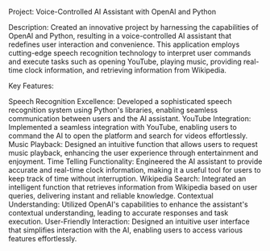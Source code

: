 Project: Voice-Controlled AI Assistant with OpenAI and Python

Description:
Created an innovative project by harnessing the capabilities of OpenAI and Python, resulting in a voice-controlled AI assistant that redefines user interaction and convenience. This application employs cutting-edge speech recognition technology to interpret user commands and execute tasks such as opening YouTube, playing music, providing real-time clock information, and retrieving information from Wikipedia.

Key Features:

Speech Recognition Excellence: Developed a sophisticated speech recognition system using Python's libraries, enabling seamless communication between users and the AI assistant.
YouTube Integration: Implemented a seamless integration with YouTube, enabling users to command the AI to open the platform and search for videos effortlessly.
Music Playback: Designed an intuitive function that allows users to request music playback, enhancing the user experience through entertainment and enjoyment.
Time Telling Functionality: Engineered the AI assistant to provide accurate and real-time clock information, making it a useful tool for users to keep track of time without interruption.
Wikipedia Search: Integrated an intelligent function that retrieves information from Wikipedia based on user queries, delivering instant and reliable knowledge.
Contextual Understanding: Utilized OpenAI's capabilities to enhance the assistant's contextual understanding, leading to accurate responses and task execution.
User-Friendly Interaction: Designed an intuitive user interface that simplifies interaction with the AI, enabling users to access various features effortlessly.
